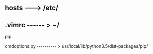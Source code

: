 hosts --->   /etc/
------
.vimrc   ------ > ~/
--------
pip 

cmdoptions.py ---------- >    usr/local/lib/python3.5/dist-packages/pip/
